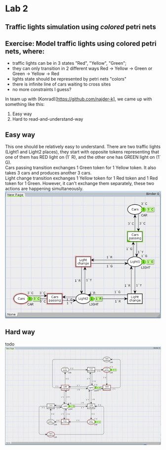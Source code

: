 # Lab 2
## Traffic lights simulation using *colored* petri nets


## Exercise: Model traffic lights using colored petri nets, where:
  - traffic lights can be in 3 states "Red", "Yellow", "Green";
  - they can only transition in 2 different ways Red -> Yellow -> Green or Green -> Yellow -> Red
  - lights state should be represented by petri nets "colors" 
  - there is infinite line of cars waiting to cross sites
  - no more constraints I guess?


In team up with (Konrad)[https://github.com/najder-k], we came up with something like this:
1. Easy way
2. Hard to read-and-understand-way

## Easy way
This one should be relatively easy to understand. There are two traffic lights (Light1 and Light2 places), they start with opposite tokens representing that one of them has RED light on (1\` R), and the other one has GREEN light on (1\` G).  
Cars passing transition exchanges 1 Green token for 1 Yellow token. It also takes 3 cars and produces another 3 cars.  
Light change transition exchanges 1 Yellow token for 1 Red token and 1 Red token for 1 Green. However, it can't exchange them separately, these two actions are happening simultaneously. 
![easy way](easier_crossing.png)

## Hard way
todo
![easy way](crossing.png)
